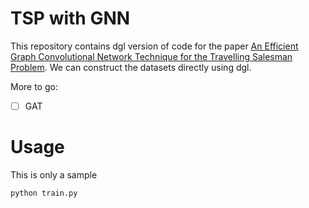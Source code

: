 # TSP with GNN
This repository contains dgl version of code for the paper [An Efficient Graph Convolutional Network Technique for the Travelling Salesman Problem](https://github.com/chaitjo/graph-convnet-tsp). We can construct the datasets directly using dgl.

More to go:

- [ ] GAT


# Usage
This is only a sample 

`python train.py`
